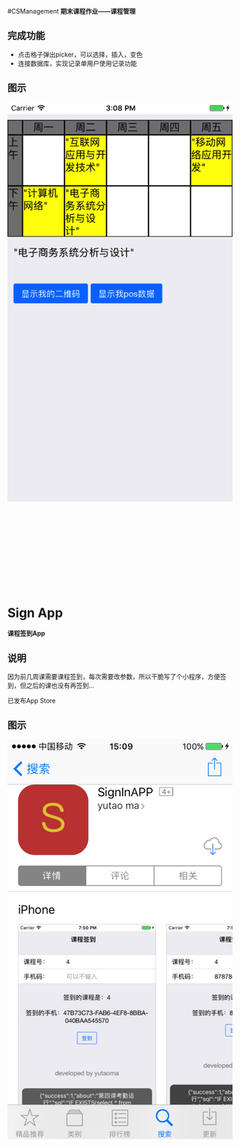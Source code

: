 #CSManagement
**期末课程作业——课程管理**
## 完成功能

* 点击格子弹出picker，可以选择，插入，变色
* 连接数据库，实现记录单用户使用记录功能

## 图示

![](csm.png)

<br><br><br>
--------------
<br><br><br><br>

# Sign App
**课程签到App**
## 说明
因为前几周课需要课程签到，每次需要改参数，所以干脆写了个小程序，方便签到，但之后的课也没有再签到...

已发布App Store

## 图示
![](sign.png)
